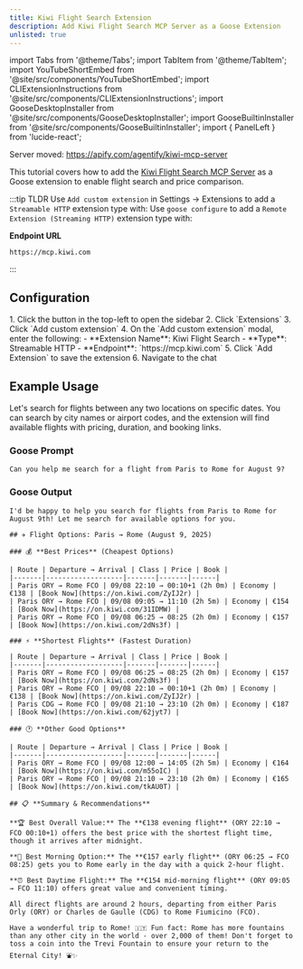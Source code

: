 ```yaml
---
title: Kiwi Flight Search Extension
description: Add Kiwi Flight Search MCP Server as a Goose Extension
unlisted: true
---
```


import Tabs from '@theme/Tabs';
import TabItem from '@theme/TabItem';
import YouTubeShortEmbed from '@site/src/components/YouTubeShortEmbed';
import CLIExtensionInstructions from '@site/src/components/CLIExtensionInstructions';
import GooseDesktopInstaller from '@site/src/components/GooseDesktopInstaller';
import GooseBuiltinInstaller from '@site/src/components/GooseBuiltinInstaller';
import { PanelLeft } from 'lucide-react';

<YouTubeShortEmbed videoUrl="https://www.youtube.com/embed/MhLU91zKE4M" />

Server moved: https://apify.com/agentify/kiwi-mcp-server

This tutorial covers how to add the [Kiwi Flight Search MCP Server](https://mcp.kiwi.com) as a Goose extension to enable flight search and price comparison.

:::tip TLDR
<Tabs groupId="interface">
  <TabItem value="ui" label="goose Desktop" default>
  Use `Add custom extension` in Settings → Extensions to add a `Streamable HTTP` extension type with:
  </TabItem>
  <TabItem value="cli" label="goose CLI">
  Use `goose configure` to add a `Remote Extension (Streaming HTTP)` extension type with:
  </TabItem>
</Tabs>

  **Endpoint URL**
  ```
  https://mcp.kiwi.com
  ```
:::

## Configuration

<Tabs groupId="interface">
  <TabItem value="ui" label="goose Desktop" default>
    1. Click the <PanelLeft className="inline" size={16} /> button in the top-left to open the sidebar
    2. Click `Extensions`
    3. Click `Add custom extension`
    4. On the `Add custom extension` modal, enter the following:
       - **Extension Name**: Kiwi Flight Search
       - **Type**: Streamable HTTP
       - **Endpoint**: `https://mcp.kiwi.com`
    5. Click `Add Extension` to save the extension
    6. Navigate to the chat

  </TabItem>
  <TabItem value="cli" label="goose CLI">
    <CLIExtensionInstructions
      name="kiwi-flight-search"
      type="http"
      url="https://mcp.kiwi.com"
      timeout={300}
    />

  </TabItem>
</Tabs>

## Example Usage

Let's search for flights between any two locations on specific dates. You can search by city names or airport codes, and the extension will find available flights with pricing, duration, and booking links.

### Goose Prompt

```
Can you help me search for a flight from Paris to Rome for August 9?
```

### Goose Output

```
I'd be happy to help you search for flights from Paris to Rome for August 9th! Let me search for available options for you.

## ✈️ Flight Options: Paris → Rome (August 9, 2025)

### 💰 **Best Prices** (Cheapest Options)

| Route | Departure → Arrival | Class | Price | Book |
|-------|-------------------|-------|-------|------|
| Paris ORY → Rome FCO | 09/08 22:10 → 00:10+1 (2h 0m) | Economy | €138 | [Book Now](https://on.kiwi.com/ZyIJ2r) |
| Paris ORY → Rome FCO | 09/08 09:05 → 11:10 (2h 5m) | Economy | €154 | [Book Now](https://on.kiwi.com/31IDMW) |
| Paris ORY → Rome FCO | 09/08 06:25 → 08:25 (2h 0m) | Economy | €157 | [Book Now](https://on.kiwi.com/2dNs3f) |

### ⚡ **Shortest Flights** (Fastest Duration)

| Route | Departure → Arrival | Class | Price | Book |
|-------|-------------------|-------|-------|------|
| Paris ORY → Rome FCO | 09/08 06:25 → 08:25 (2h 0m) | Economy | €157 | [Book Now](https://on.kiwi.com/2dNs3f) |
| Paris ORY → Rome FCO | 09/08 22:10 → 00:10+1 (2h 0m) | Economy | €138 | [Book Now](https://on.kiwi.com/ZyIJ2r) |
| Paris CDG → Rome FCO | 09/08 21:10 → 23:10 (2h 0m) | Economy | €187 | [Book Now](https://on.kiwi.com/62jyt7) |

### 🕐 **Other Good Options**

| Route | Departure → Arrival | Class | Price | Book |
|-------|-------------------|-------|-------|------|
| Paris ORY → Rome FCO | 09/08 12:00 → 14:05 (2h 5m) | Economy | €164 | [Book Now](https://on.kiwi.com/m55oIC) |
| Paris ORY → Rome FCO | 09/08 21:10 → 23:10 (2h 0m) | Economy | €165 | [Book Now](https://on.kiwi.com/tkAU0T) |

## 📋 **Summary & Recommendations**

**🏆 Best Overall Value:** The **€138 evening flight** (ORY 22:10 → FCO 00:10+1) offers the best price with the shortest flight time, though it arrives after midnight.

**🌅 Best Morning Option:** The **€157 early flight** (ORY 06:25 → FCO 08:25) gets you to Rome early in the day with a quick 2-hour flight.

**⏰ Best Daytime Flight:** The **€154 mid-morning flight** (ORY 09:05 → FCO 11:10) offers great value and convenient timing.

All direct flights are around 2 hours, departing from either Paris Orly (ORY) or Charles de Gaulle (CDG) to Rome Fiumicino (FCO).

Have a wonderful trip to Rome! 🇮🇹 Fun fact: Rome has more fountains than any other city in the world - over 2,000 of them! Don't forget to toss a coin into the Trevi Fountain to ensure your return to the Eternal City! ⛲✨

```
